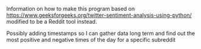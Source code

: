 Information on how to make this program based on https://www.geeksforgeeks.org/twitter-sentiment-analysis-using-python/ 
modified to be a Reddit tool instead.



Possibly adding timestamps so I can gather data long term and find out the most positive
and negative times of the day for a specific subreddit